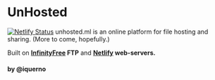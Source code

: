 # UnHosted
[![Netlify Status](https://api.netlify.com/api/v1/badges/0b8abf75-efd7-4fea-a2bc-ee45ef858ba6/deploy-status)](https://app.netlify.com/sites/relaxed-beaver-4d0565/deploys)
unhosted.ml is an online platform for file hosting and sharing. (More to come, hopefully.)

Built on **[InfinityFree](https://infinityfree.net/) FTP** and **[Netlify](https://infinityfree.net/) web-servers.**

#### by @iquerno
